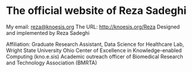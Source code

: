 # The official website of Reza Sadeghi
My email: reza@knoesis.org
The URL: http://knoesis.org/Reza
Designed and implemented by Reza Sadeghi

Affiliation:
Graduate Research Assistant, Data Science for Healthcare Lab, Wright State University
Ohio Center of Excellence in Knowledge-enabled Computing (kno.e.sis)
Academic outreach officer of Biomedical Research and Technology Association (BMRTA)
